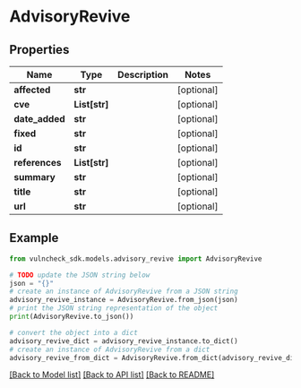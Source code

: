 # AdvisoryRevive


## Properties

Name | Type | Description | Notes
------------ | ------------- | ------------- | -------------
**affected** | **str** |  | [optional] 
**cve** | **List[str]** |  | [optional] 
**date_added** | **str** |  | [optional] 
**fixed** | **str** |  | [optional] 
**id** | **str** |  | [optional] 
**references** | **List[str]** |  | [optional] 
**summary** | **str** |  | [optional] 
**title** | **str** |  | [optional] 
**url** | **str** |  | [optional] 

## Example

```python
from vulncheck_sdk.models.advisory_revive import AdvisoryRevive

# TODO update the JSON string below
json = "{}"
# create an instance of AdvisoryRevive from a JSON string
advisory_revive_instance = AdvisoryRevive.from_json(json)
# print the JSON string representation of the object
print(AdvisoryRevive.to_json())

# convert the object into a dict
advisory_revive_dict = advisory_revive_instance.to_dict()
# create an instance of AdvisoryRevive from a dict
advisory_revive_from_dict = AdvisoryRevive.from_dict(advisory_revive_dict)
```
[[Back to Model list]](../README.md#documentation-for-models) [[Back to API list]](../README.md#documentation-for-api-endpoints) [[Back to README]](../README.md)


